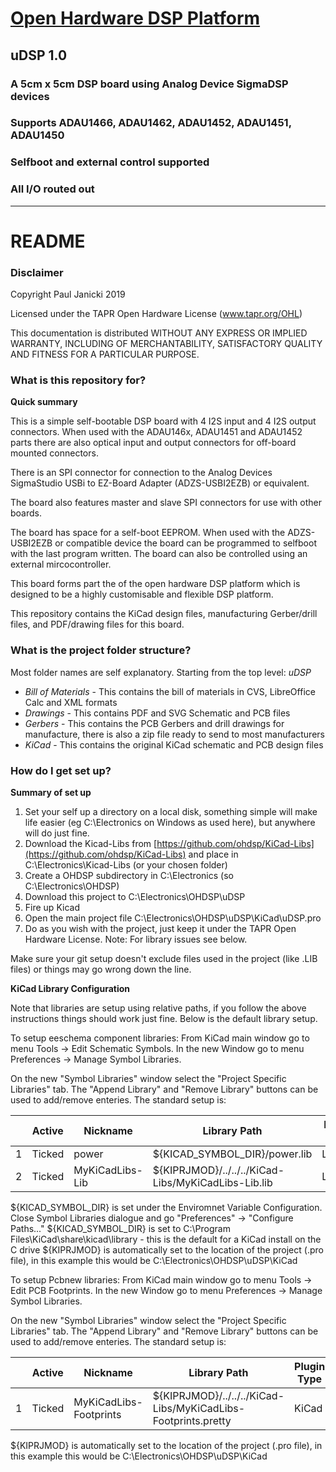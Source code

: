 # [Open Hardware DSP Platform](www.ohdsp.org)
## uDSP 1.0 
### A 5cm x 5cm DSP board using Analog Device SigmaDSP devices
### Supports ADAU1466, ADAU1462, ADAU1452, ADAU1451, ADAU1450
### Selfboot and external control supported
### All I/O routed out
---
# README
### Disclaimer
Copyright Paul Janicki 2019

Licensed under the TAPR Open Hardware License (www.tapr.org/OHL)

This documentation is distributed WITHOUT ANY EXPRESS OR IMPLIED WARRANTY, INCLUDING OF MERCHANTABILITY, SATISFACTORY QUALITY AND FITNESS FOR A PARTICULAR PURPOSE.

### What is this repository for?

**Quick summary**

This is a simple self-bootable DSP board with 4 I2S input and 4 I2S output connectors. When used with the ADAU146x, ADAU1451 and ADAU1452 parts there are also optical input and output connectors for off-board mounted connectors. 

There is an SPI connector for connection to the Analog Devices SigmaStudio USBi to EZ-Board Adapter (ADZS-USBI2EZB) or equivalent. 

The board also features master and slave SPI connectors for use with other boards. 

The board has space for a self-boot EEPROM. When used with the ADZS-USBI2EZB or compatible device the board can be programmed to selfboot with the last program written. The board can also be controlled using an external mircocontroller.

This board forms part the of the open hardware DSP platform which is designed to be a highly customisable and flexible DSP platform. 

This repository contains the KiCad design files, manufacturing Gerber/drill files, and PDF/drawing files for this board.

### What is the project folder structure?
Most folder names are self explanatory. Starting from the top level:
*uDSP*
+ *Bill of Materials*  - This contains the bill of materials in CVS, LibreOffice Calc and XML formats
+ *Drawings* - This contains PDF and SVG Schematic and PCB files
+ *Gerbers* - This contains the PCB Gerbers and drill drawings for manufacture, there is also a zip file ready to send to most manufacturers
+ *KiCad* - This contains the original KiCad schematic and PCB design files

### How do I get set up?

**Summary of set up**

1. Set your self up a directory on a local disk, something simple will make life easier (eg C:\Electronics on Windows as used here), but anywhere will do just fine.
2. Download the Kicad-Libs from [https://github.com/ohdsp/KiCad-Libs](https://github.com/ohdsp/KiCad-Libs) and place in C:\Electronics\Kicad-Libs (or your chosen folder) 
3. Create a OHDSP subdirectory in C:\Electronics (so C:\Electronics\OHDSP)
3. Download this project to C:\Electronics\OHDSP\uDSP
4. Fire up Kicad
5. Open the main project file C:\Electronics\OHDSP\uDSP\KiCad\uDSP.pro
7. Do as you wish with the project, just keep it under the TAPR Open Hardware License.
Note: For library issues see below.

Make sure your git setup doesn't exclude files used in the project (like .LIB files) or things may go wrong down the line.


**KiCad Library Configuration**

Note that libraries are setup using relative paths, if you follow the above instructions things should work just fine. Below is the default library setup.

To setup eeschema component libraries:
From KiCad main window go to menu Tools -> Edit Schematic Symbols. In the new Window go to menu Preferences -> Manage Symbol Libraries.

On the new "Symbol Libraries" window select the "Project Specific Libraries" tab. The "Append Library" and "Remove Library" buttons can be used to add/remove enteries.
The standard setup is:

|   | Active | Nickname        | Library Path                                        | Plugin Type | Options | Description |
|---|--------|-----------------|-----------------------------------------------------|-------------|---------|-------------|
| 1 | Ticked | power           | ${KICAD_SYMBOL_DIR}/power.lib                       | Legacy      | (blank) | (blank)     |
| 2 | Ticked | MyKiCadLibs-Lib | ${KIPRJMOD}/../../../KiCad-Libs/MyKiCadLibs-Lib.lib | Legacy      | (blank) | (blank)     |

${KICAD_SYMBOL_DIR}  is set under the Enviromnet Variable Configuration. Close Symbol Libraries dialogue and go "Preferences" -> "Configure Paths..."
${KICAD_SYMBOL_DIR} is set to C:\Program Files\KiCad\share\kicad\library - this is the default for a KiCad install on the C drive
${KIPRJMOD} is automatically set to the location of the project (.pro file), in this example this would be C:\Electronics\OHDSP\uDSP\KiCad


To setup Pcbnew libraries:
From KiCad main window go to menu Tools -> Edit PCB Footprints. In the new Window go to menu Preferences -> Manage Symbol Libraries.

On the new "Symbol Libraries" window select the "Project Specific Libraries" tab. The "Append Library" and "Remove Library" buttons can be used to add/remove enteries.
The standard setup is:

|   | Active | Nickname               | Library Path                                                  | Plugin Type | Options | Description |
|---|--------|------------------------|---------------------------------------------------------------|-------------|---------|-------------|
| 1 | Ticked | MyKiCadLibs-Footprints | ${KIPRJMOD}/../../../KiCad-Libs/MyKiCadLibs-Footprints.pretty | KiCad       | (blank) | (blank)     |

${KIPRJMOD} is automatically set to the location of the project (.pro file), in this example this would be C:\Electronics\OHDSP\uDSP\KiCad


